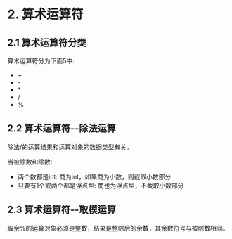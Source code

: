 # 2. 算术运算符

## 2.1 算术运算符分类
算术运算符分为下面5中:
* \+
* \-
* \*
* /
* %

## 2.2 算术运算符--除法运算
除法/的运算结果和运算对象的数据类型有关。

当被除数和除数:
* 两个数都是int: 商为int，如果商为小数，则截取小数部分
* 只要有1个或两个都是浮点型: 商也为浮点型，不截取小数部分

## 2.3 算术运算符--取模运算

取余%的运算对象必须是整数，结果是整除后的余数，其余数符号与被除数相同。
